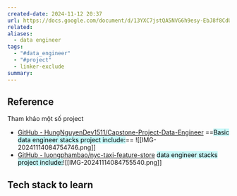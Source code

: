 ```yaml
---
created-date: 2024-11-12 20:37
url: https://docs.google.com/document/d/13YXC7jstQA5NVG6h9esy-EbJ8f8CdUZO/edit
related: 
aliases:
  - data engineer
tags:
  - "#data_engineer"
  - "#project"
  - linker-exclude
summary: 
---
```

## Reference 
 Tham khảo một số project 
-  [GitHub - HungNguyenDev1511/Capstone-Project-Data-Engineer](https://github.com/HungNguyenDev1511/Capstone-Project-Data-Engineer)
	==<mark style="background: #ABF7F7A6;">Basic data engineer stacks project include:</mark>== ![[IMG-20241114084754746.png]]
- [GitHub - luongphambao/nyc-taxi-feature-store](https://github.com/luongphambao/nyc-taxi-feature-store?fbclid=IwAR3xVTaCPFhDk_GhSgy-RNl0u6v_vchjzmtLXkn4EkpAmyEsHmbILnLBbB4_aem_ATUe-Q0dDCPcCdDjvZCr202gpvAtobDdnJScnu0m1NIhGIE_KLq5oO7Pk1UuH0x_Izgma1kHvc8xrEexG3wY6VJJ)
	 <mark style="background: #ABF7F7A6;">data engineer stacks project include:</mark>![[IMG-20241114084755540.png]]
## Tech stack to learn 
